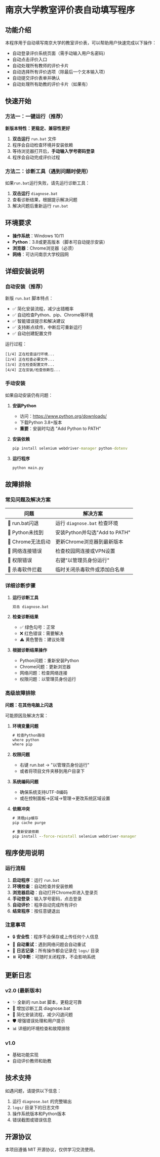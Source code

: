 # 南京大学教室评价表自动填写程序

## 功能介绍

本程序用于自动填写南京大学的教室评价表，可以帮助用户快速完成以下操作：

- 自动登录评价系统页面（需手动输入用户名密码）
- 自动点击评价入口
- 自动处理所有教师的评价卡片
- 自动选择所有评价选项（除最后一个文本输入项）
- 自动提交评价表单并确认
- 自动处理所有助教的评价卡片（如果有）

## 快速开始

### 方法一：一键运行（推荐）

**新版本特性：更稳定、兼容性更好**

1. **双击运行** `run.bat` 文件
2. 程序会自动检查环境并安装依赖
3. 等待浏览器打开后，**手动输入学号密码登录**
4. 程序会自动完成评价过程

### 方法二：诊断工具（遇到问题时使用）

如果`run.bat`运行失败，请先运行诊断工具：

1. **双击运行** `diagnose.bat`
2. 查看诊断结果，根据提示解决问题
3. 解决问题后重新运行 `run.bat`

## 环境要求

- **操作系统**：Windows 10/11
- **Python**：3.8或更高版本（脚本可自动提示安装）
- **浏览器**：Chrome浏览器（必须）
- **网络**：可访问南京大学校园网

## 详细安装说明

### 自动安装（推荐）

新版 `run.bat` 脚本特点：
- ✅ 简化安装流程，减少出错概率
- ✅ 自动检查Python、pip、Chrome等环境
- ✅ 智能错误提示和解决建议
- ✅ 支持断点续传，中断后可重新运行
- ✅ 自动创建配置文件

运行过程：
```
[1/4] 正在检查运行环境...
[2/4] 正在检查必要文件...
[3/4] 正在检查配置文件...
[4/4] 正在安装/检查依赖包...
```

### 手动安装

如果自动安装仍有问题：

1. **安装Python**
   - 访问：https://www.python.org/downloads/
   - 下载Python 3.8+版本
   - **重要**：安装时勾选 "Add Python to PATH"

2. **安装依赖**
   ```cmd
   pip install selenium webdriver-manager python-dotenv
   ```

3. **运行程序**
   ```cmd
   python main.py
   ```

## 故障排除

### 常见问题及解决方案

| 问题             | 解决方案                      |
| ---------------- | ----------------------------- |
| 🔴 run.bat闪退    | 运行 `diagnose.bat` 检查环境  |
| 🔴 Python未找到   | 安装Python并勾选"Add to PATH" |
| 🔴 Chrome无法启动 | 更新Chrome浏览器到最新版本    |
| 🔴 网络连接错误   | 检查校园网连接或VPN设置       |
| 🔴 权限错误       | 右键"以管理员身份运行"        |
| 🔴 杀毒软件拦截   | 临时关闭杀毒软件或添加白名单  |

### 详细诊断步骤

1. **运行诊断工具**
   ```cmd
   双击 diagnose.bat
   ```

2. **检查诊断结果**
   - ✅ 绿色勾号：正常
   - ❌ 红色错误：需要解决
   - ⚠️ 黄色警告：建议处理

3. **根据诊断结果操作**
   - Python问题：重新安装Python
   - Chrome问题：更新浏览器
   - 网络问题：检查网络连接
   - 权限问题：以管理员身份运行

### 高级故障排除

**问题：在其他电脑上闪退**

可能原因及解决方案：

1. **环境变量问题**
   ```cmd
   # 检查Python路径
   where python
   where pip
   ```

2. **权限问题**
   - 右键 run.bat → "以管理员身份运行"
   - 或者将项目文件夹移到用户目录下

3. **系统编码问题**
   - 确保系统支持UTF-8编码
   - 或在控制面板→区域→管理→更改系统区域设置

4. **依赖冲突**
   ```cmd
   # 清理pip缓存
   pip cache purge
   
   # 重新安装依赖
   pip install --force-reinstall selenium webdriver-manager
   ```

## 程序使用说明

### 运行流程

1. **启动程序**：运行 `run.bat`
2. **环境检查**：自动检查并安装依赖
3. **浏览器启动**：自动打开Chrome并进入登录页
4. **手动登录**：输入学号密码，点击登录
5. **自动评价**：程序自动完成所有评价
6. **结束程序**：按任意键退出

### 注意事项

- 🔒 **安全性**：程序不会保存或上传任何个人信息
- 🔄 **自动重试**：遇到网络问题会自动重试
- 📝 **日志记录**：所有操作都会记录在 `logs/` 目录
- ⏸️ **可中断**：可随时关闭程序，不会影响系统

## 更新日志

### v2.0 (最新版本)
- ✨ 全新的 run.bat 脚本，更稳定可靠
- 🔧 增加诊断工具 diagnose.bat
- 🚀 简化安装流程，减少闪退问题
- 🛡️ 增强错误处理和用户提示
- 📊 详细的环境检查和故障排除

### v1.0
- 基础功能实现
- 自动评价教师和助教

## 技术支持

如遇问题，请提供以下信息：

1. 运行 `diagnose.bat` 的完整输出
2. `logs/` 目录下的日志文件
3. 操作系统版本和Python版本
4. 错误截图或错误信息

## 开源协议

本项目遵循 MIT 开源协议，仅供学习交流使用。 